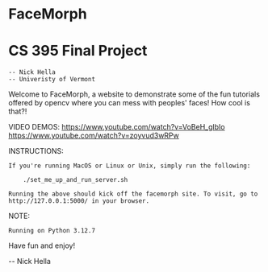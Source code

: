 # FaceMorph 
# CS 395 Final Project 
	-- Nick Hella
	-- Univeristy of Vermont

Welcome to FaceMorph, a website to demonstrate some of the fun tutorials offered by opencv where you can mess with peoples' faces! How cool is that?! 

VIDEO DEMOS:
	https://www.youtube.com/watch?v=VoBeH_glbIo
	https://www.youtube.com/watch?v=zoyvud3wRPw

INSTRUCTIONS:

	If you're running MacOS or Linux or Unix, simply run the following:

		./set_me_up_and_run_server.sh

	Running the above should kick off the facemorph site. To visit, go to http://127.0.0.1:5000/ in your browser.

NOTE:

	Running on Python 3.12.7


Have fun and enjoy!

-- Nick Hella
